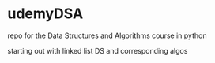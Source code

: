 # udemyDSA
repo for the Data Structures and Algorithms course in python

starting out with linked list DS and corresponding algos